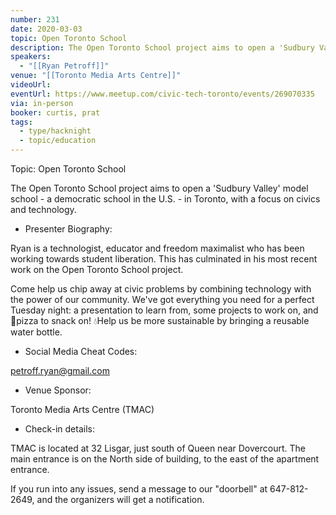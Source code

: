 ```yaml
---
number: 231
date: 2020-03-03
topic: Open Toronto School
description: The Open Toronto School project aims to open a 'Sudbury Valley' model school - a democratic school in the U.S. - in Toronto, with a focus on civics and technology.
speakers:
  - "[[Ryan Petroff]]"
venue: "[[Toronto Media Arts Centre]]"
videoUrl: 
eventUrl: https://www.meetup.com/civic-tech-toronto/events/269070335
via: in-person
booker: curtis, prat
tags:
  - type/hacknight
  - topic/education
---
```


Topic: Open Toronto School

The Open Toronto School project aims to open a 'Sudbury Valley' model school - a democratic school in the U.S. - in Toronto, with a focus on civics and technology.

+ Presenter Biography:

Ryan is a technologist, educator and freedom maximalist who has been working towards student liberation. This has culminated in his most recent work on the Open Toronto School project.

Come help us chip away at civic problems by combining technology with the power of our community. We've got everything you need for a perfect Tuesday night: a presentation to learn from, some projects to work on, and 🍕pizza to snack on! 💧Help us be more sustainable by bringing a reusable water bottle.

+ Social Media Cheat Codes:

petroff.ryan@gmail.com


+ Venue Sponsor:

Toronto Media Arts Centre (TMAC)

+ Check-in details:

TMAC is located at 32 Lisgar, just south of Queen near Dovercourt. The main entrance is on the North side of building, to the east of the apartment entrance.

If you run into any issues, send a message to our "doorbell" at 647-812-2649, and the organizers will get a notification.
